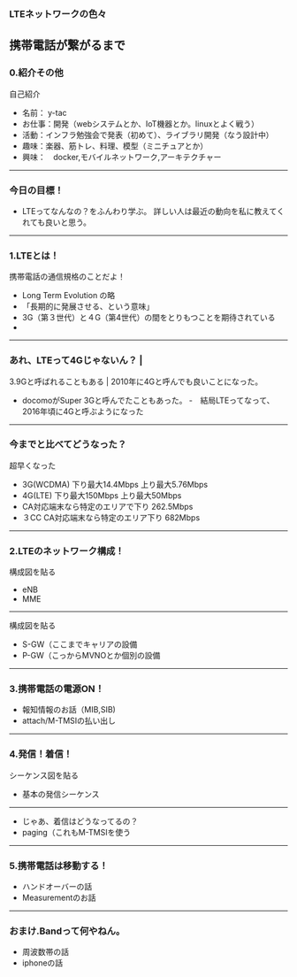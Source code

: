 ### LTEネットワークの色々
携帯電話が繋がるまで
---
### 0.紹介その他
自己紹介
- 名前： y-tac
- お仕事：開発（webシステムとか、IoT機器とか。linuxとよく戦う）
- 活動：インフラ勉強会で発表（初めて）、ライブラリ開発（なう設計中）
- 趣味：楽器、筋トレ、料理、模型（ミニチュアとか）
- 興味：　docker,モバイルネットワーク,アーキテクチャー
---
### 今日の目標！
- LTEってなんなの？をふんわり学ぶ。
詳しい人は最近の動向を私に教えてくれても良いと思う。
---
### 1.LTEとは！
携帯電話の通信規格のことだよ！
- Long Term Evolution の略
 - 「長期的に発展させる、という意味」
 - 3G（第３世代）と４G（第4世代）の間をとりもつことを期待されている
- 
---
### あれ、LTEって4Gじゃないん？ |
3.9Gと呼ばれることもある |
2010年に4Gと呼んでも良いことになった。
- docomoがSuper 3Gと呼んでたこともあった。
 -　結局LTEってなって、2016年頃に4Gと呼ぶようになった
---
### 今までと比べてどうなった？
超早くなった
- 3G(WCDMA) 下り最大14.4Mbps 上り最大5.76Mbps
- 4G(LTE) 下り最大150Mbps 上り最大50Mbps
 - CA対応端末なら特定のエリアで下り 262.5Mbps	
 - ３CC CA対応端末なら特定のエリア下り 682Mbps 
---
### 2.LTEのネットワーク構成！
構成図を貼る
- eNB
- MME
---
構成図を貼る
- S-GW（ここまでキャリアの設備
- P-GW（こっからMVNOとか個別の設備
---
### 3.携帯電話の電源ON！
- 報知情報のお話（MIB,SIB)
- attach/M-TMSIの払い出し
---
### 4.発信！着信！
シーケンス図を貼る
- 基本の発信シーケンス
---
- じゃあ、着信はどうなってるの？
 - paging（これもM-TMSIを使う
---
### 5.携帯電話は移動する！
- ハンドオーバーの話
- Measurementのお話
---
### おまけ.Bandって何やねん。
- 周波数帯の話
- iphoneの話
